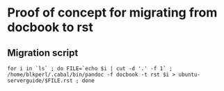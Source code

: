 
# Proof of concept for migrating from docbook to rst


## Migration script

    for i in `ls` ; do FILE=`echo $i | cut -d '.' -f 1` ; /home/blkperl/.cabal/bin/pandoc -f docbook -t rst $i > ubuntu-serverguide/$FILE.rst ; done
